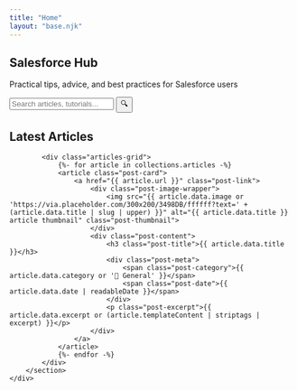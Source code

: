 ```yaml
---
title: "Home"
layout: "base.njk"
---
```


<section class="hero">
    <div class="container">
        <h1>Salesforce Hub</h1>
        <p>Practical tips, advice, and best practices for Salesforce users</p>
        <div class="search-bar">
            <input type="text" placeholder="Search articles, tutorials..." id="searchInput">
            <button class="search-btn" onclick="searchPosts()">🔍</button>
        </div>
    </div>
</section>

<div class="container">
    <div class="main-content">
        <section class="posts-section">
            <h2>Latest Articles</h2>
            
            <div class="articles-grid">
                {%- for article in collections.articles -%}
                <article class="post-card">
                    <a href="{{ article.url }}" class="post-link">
                        <div class="post-image-wrapper">
                            <img src="{{ article.data.image or 'https://via.placeholder.com/300x200/3498DB/ffffff?text=' + (article.data.title | slug | upper) }}" alt="{{ article.data.title }} article thumbnail" class="post-thumbnail">
                        </div>
                        <div class="post-content">
                            <h3 class="post-title">{{ article.data.title }}</h3>
                            <div class="post-meta">
                                <span class="post-category">{{ article.data.category or '📝 General' }}</span>
                                <span class="post-date">{{ article.data.date | readableDate }}</span>
                            </div>
                            <p class="post-excerpt">{{ article.data.excerpt or (article.templateContent | striptags | excerpt) }}</p>
                        </div>
                    </a>
                </article>
                {%- endfor -%}
            </div>
        </section>
    </div>
</div>
